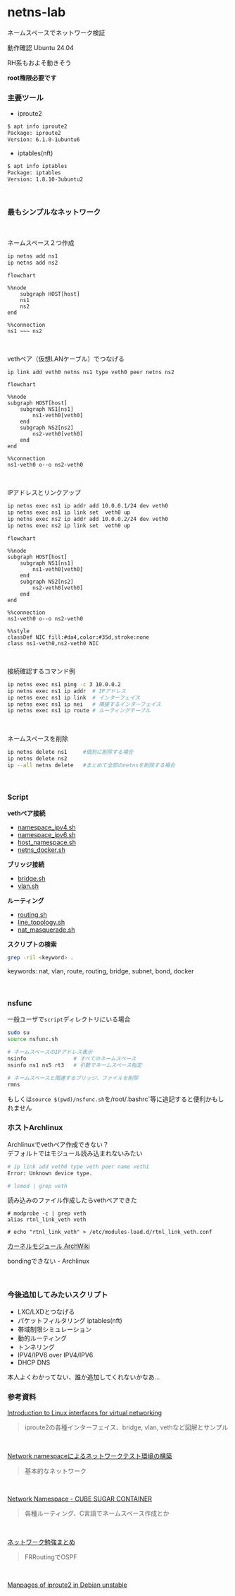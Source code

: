 # netns-lab


ネームスペースでネットワーク検証

<p>動作確認 Ubuntu 24.04</p>
<p>RH系もおよそ動きそう</p>

**root権限必要です**
<br>

### 主要ツール

- iproute2
```sh
$ apt info iproute2
Package: iproute2
Version: 6.1.0-1ubuntu6
```

- iptables(nft)
```sh
$ apt info iptables
Package: iptables
Version: 1.8.10-3ubuntu2
```
<br>

### 最もシンプルなネットワーク
<br>

ネームスペース２つ作成
```sh
ip netns add ns1
ip netns add ns2
```

```mermaid
flowchart

%%node
    subgraph HOST[host]
    ns1
    ns2
end

%%connection
ns1 ~~~ ns2
```
<br>

vethペア（仮想LANケーブル）でつなげる
```sh
ip link add veth0 netns ns1 type veth0 peer netns ns2
```

```mermaid
flowchart

%%node
subgraph HOST[host]
    subgraph NS1[ns1]
        ns1-veth0[veth0]
    end
    subgraph NS2[ns2]
        ns2-veth0[veth0]
    end
end

%%connection
ns1-veth0 o--o ns2-veth0
```
<br>

IPアドレスとリンクアップ
```sh
ip netns exec ns1 ip addr add 10.0.0.1/24 dev veth0
ip netns exec ns1 ip link set  veth0 up
ip netns exec ns2 ip addr add 10.0.0.2/24 dev veth0
ip netns exec ns2 ip link set  veth0 up
```

```mermaid
flowchart

%%node
subgraph HOST[host]
    subgraph NS1[ns1]
        ns1-veth0[veth0]
    end
    subgraph NS2[ns2]
        ns2-veth0[veth0]
    end
end

%%connection
ns1-veth0 o--o ns2-veth0

%%style
classDef NIC fill:#da4,color:#35d,stroke:none
class ns1-veth0,ns2-veth0 NIC
```
<br>

接続確認するコマンド例
```sh
ip netns exec ns1 ping -c 3 10.0.0.2
ip netns exec ns1 ip addr  # IPアドレス
ip netns exec ns1 ip link  # インターフェイス
ip netns exec ns1 ip nei   # 隣接するインターフェイス
ip netns exec ns1 ip route # ルーティングテーブル
```
<br>

ネームスペースを削除
```sh
ip netns delete ns1     #個別に削除する場合
ip netns delete ns2
ip --all netns delete   #まとめて全部のnetnsを削除する場合
```

<br>

### Script

**vethペア接続**
- [namespace_ipv4.sh](https://github.com/tomato-tom/netns-lab/blob/main/script/namespace_ipv4.sh)
- [namespace_ipv6.sh](https://github.com/tomato-tom/netns-lab/blob/main/script/namespace_ipv6.sh)
- [host_namespace.sh](https://github.com/tomato-tom/netns-lab/blob/main/script/host_namespace.sh)
- [netns_docker.sh](https://github.com/tomato-tom/netns-lab/blob/main/script/netns_docker.sh)

**ブリッジ接続**
- [bridge.sh](https://github.com/tomato-tom/netns-lab/blob/main/script/bridge.sh)
- [vlan.sh](https://github.com/tomato-tom/netns-lab/blob/main/script/vlan.sh)

**ルーティング**
- [routing.sh](https://github.com/tomato-tom/netns-lab/blob/main/script/routing.sh)
- [line_topology.sh](https://github.com/tomato-tom/netns-lab/blob/main/script/line_topology.sh)
- [nat_masquerade.sh](https://github.com/tomato-tom/netns-lab/blob/main/script/nat_masquerade.sh)


**スクリプトの検索**
```sh
grep -ril <keyword> .
```
keywords:
nat, vlan, route, routing, bridge, subnet, bond, docker

<br>

### nsfunc

一般ユーザで`script`ディレクトリにいる場合
```sh
sudo su
source nsfunc.sh

# ネームスペースのIPアドレス表示
nsinfo               # すべてのネームスペース
nsinfo ns1 ns5 rt3   # 引数でネームスペース指定

# ネームスペースと関連するブリッジ、ファイルを削除
rmns
```

もしくは`source $(pwd)/nsfunc.sh`を/root/.bashrc`等に追記すると便利かもしれません


### ホストArchlinux

Archlinuxでvethペア作成できない？<br>
デフォルトではモジュール読み込まれないみたい
```sh
# ip link add veth0 type veth peer name veth1
Error: Unknown device type.

# lsmod | grep veth
```

読み込みのファイル作成したらvethペアできた
```
# modprobe -c | grep veth
alias rtnl_link_veth veth

# echo "rtnl_link_veth" > /etc/modules-load.d/rtnl_link_veth.conf
```
[カーネルモジュール ArchWiki](
https://wiki.archlinux.jp/index.php/%E3%82%AB%E3%83%BC%E3%83%8D%E3%83%AB%E3%83%A2%E3%82%B8%E3%83%A5%E3%83%BC%E3%83%AB
)

bondingできない - Archlinux

<br>


### 今後追加してみたいスクリプト

- LXC/LXDとつなげる
- パケットフィルタリング iptables(nft)
- 帯域制限シミュレーション
- 動的ルーティング
- トンネリング
- IPV4/IPV6 over IPV4/IPV6
- DHCP DNS

本人よくわかってない、誰か追加してくれないかなあ...
<br>


### 参考資料

[Introduction to Linux interfaces for virtual networking](
https://developers.redhat.com/blog/2018/10/22/introduction-to-linux-interfaces-for-virtual-networking#
)
> iproute2の各種インターフェイス、bridge, vlan, vethなど図解とサンプル

<br>

[Network namespaceによるネットワークテスト環境の構築](
https://www.bit-hive.com/articles/20230315
)
> 基本的なネットワーク

<br>

[Network Namespace - CUBE SUGAR CONTAINER](
https://blog.amedama.jp/archive/category/Network%20Namespace#google_vignette
)
> 各種ルーティング、C言語でネームスペース作成とか

<br>

[ネットワーク勉強まとめ](
https://zenn.dev/bells17/scraps/ced3289cd8116d
)
> FRRoutingでOSPF

<br>

[Manpages of iproute2 in Debian unstable](
https://manpages.debian.org/unstable/iproute2/index.html
)

